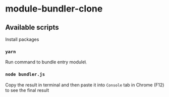 # module-bundler-clone

## Available scripts

Install packages
### `yarn`

Run command to bundle entry module\
### `node bundler.js`

Copy the result in terminal and then paste it into `Console` tab in Chrome (F12) to see the final result
